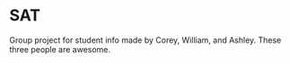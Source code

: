 # SAT
Group project for student info made by Corey, William, and Ashley. These three people are awesome.
